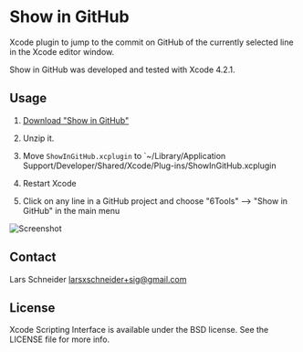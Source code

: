 # Show in GitHub
Xcode plugin to jump to the commit on GitHub of the currently selected line in the Xcode editor window.

Show in GitHub was developed and tested with Xcode 4.2.1.

## Usage

1. [Download "Show in GitHub"](https://github.com/downloads/larsxschneider/ShowInGitHub/ShowInGitHub.zip)

2. Unzip it.

3. Move `ShowInGitHub.xcplugin` to `~/Library/Application Support/Developer/Shared/Xcode/Plug-ins/ShowInGitHub.xcplugin

3. Restart Xcode

4. Click on any line in a GitHub project and choose "6Tools" --> "Show in GitHub" in the main menu

![Screenshot](ShowInGitHub/blob/master/Screenshot.png)

## Contact

Lars Schneider <larsxschneider+sig@gmail.com>


## License

Xcode Scripting Interface is available under the BSD license. See the LICENSE file for more info.
